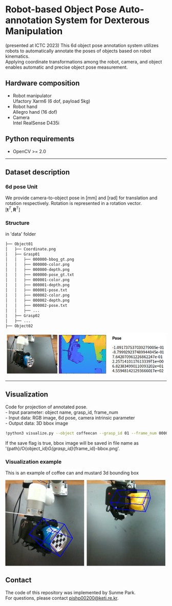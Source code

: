 # Robot-based Object Pose Auto-annotation System for Dexterous Manipulation
(presented at ICTC 2023)
This 6d object pose annotation system utilizes robots to automatically annotate the poses of objects based on robot kinematics. \
Applying coordinate transformations among the robot, camera, and object enables automatic and precise object pose measurement.

## Hardware composition
- Robot manipulator \
Ufactory Xarm6 (6 dof, payload 5kg)
- Robot hand \
Allegro hand (16 dof)
- Camera \
Intel RealSense D435i


## Python requirements
- OpenCV >= 2.0

***
## Dataset description
### 6d pose Unit
We provide camera-to-object pose in [mm] and [rad] for translation and rotation respectively. Rotation is represented in a rotation vector. \
$`[\mathbf{{t}}^{T},\mathbf{{R}}^{T}]`$

### Structure
in 'data' folder
```
├── Object01
│   ├── Coordinate.png
│   ├── Grasp01
│   │   ├── 000000-bbog_gt.png
│   │   ├── 000000-color.png
│   │   ├── 000000-depth.png
│   │   ├── 000000-pose_gt.txt
│   │   ├── 000001-color.png
│   │   ├── 000001-depth.png
│   │   ├── 000001-pose.txt
│   │   ├── 000002-color.png
│   │   ├── 000002-depth.png
│   │   ├── 000002-pose.txt
│   │   ├── ...
│   ├── Grasp02
│   ├── ...
├── Object02
```
<img src="./gendata.png" width="800px" title="Github_Logo"></img>
***
## Visualization
Code for projection of annotated pose. \
    - Input parameter: object name, grasp_id, frame_num \
    - Input data: RGB image, 6d pose, camera intrinsic parameter \
    - Output data: 3D bbox image

```bash
!python3 visualize.py --object coffeecan --grasp_id 01 --frame_num 000001 --MARKER False --SAVE True
```
If the save flag is true, bbox image will be saved in file name as '{path}/O{object_id}_G{grasp_id}_{frame_id}-bbox.png'.

### Visualization example
This is an example of coffee can and mustard 3d bounding box

<img src="./bbox.png" width="500px" title="Github_Logo"></img>

## Contact
The code of this repository was implemented by Sunme Park. \
For questions, please contact pishp00200@keti.re.kr.
